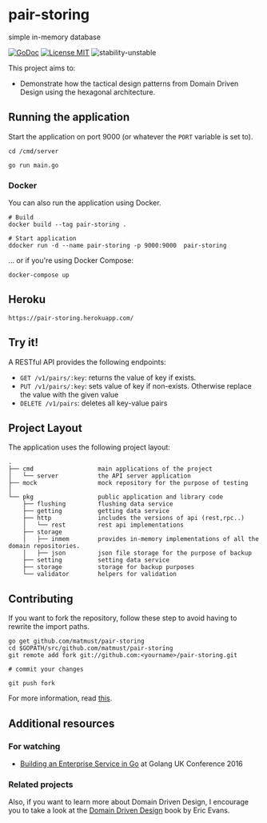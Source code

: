 # pair-storing
simple in-memory database

[![GoDoc](https://img.shields.io/badge/godoc-reference-blue.svg?style=flat)](https://godoc.org/github.com/matmust/pair-storing)
[![License MIT](https://img.shields.io/badge/license-MIT-lightgrey.svg?style=flat)](LICENSE)
![stability-unstable](https://img.shields.io/badge/stability-unstable-yellow.svg)

This project aims to:

- Demonstrate how the tactical design patterns from Domain Driven Design using the hexagonal architecture. 

## Running the application

Start the application on port 9000 (or whatever the `PORT` variable is set to).


```
cd /cmd/server

go run main.go
```

### Docker

You can also run the application using Docker.

```
# Build
docker build --tag pair-storing .

# Start application
ddocker run -d --name pair-storing -p 9000:9000  pair-storing
```

... or if you're using Docker Compose:

```
docker-compose up
```

## Heroku

```
https://pair-storing.herokuapp.com/
```

## Try it!

A RESTful API provides the following endpoints:

* `GET /v1/pairs/:key`: returns the value of key if exists.
* `PUT /v1/pairs/:key`: sets value of key if non-exists. Otherwise replace the value with the given value
* `DELETE /v1/pairs`: deletes all key-value pairs

## Project Layout

The application uses the following project layout:
 
```
.
├── cmd                  main applications of the project
│   └── server           the API server application
├── mock                 mock repository for the purpose of testing
│
└── pkg                  public application and library code
    ├── flushing         flushing data service
    ├── getting          getting data service
    ├── http             includes the versions of api (rest,rpc..)
    │   └── rest         rest api implementations
    ├── storage          
    │   ├── inmem        provides in-memory implementations of all the domain repositories.
    │   ├── json         json file storage for the purpose of backup  
    ├── setting          setting data service
    ├── storage          storage for backup purposes
    └── validator        helpers for validation
```


## Contributing

If you want to fork the repository, follow these step to avoid having to rewrite the import paths.

```shell
go get github.com/matmust/pair-storing
cd $GOPATH/src/github.com/matmust/pair-storing
git remote add fork git://github.com:<yourname>/pair-storing.git

# commit your changes

git push fork
```

For more information, read [this](http://blog.campoy.cat/2014/03/github-and-go-forking-pull-requests-and.html).

## Additional resources

### For watching

- [Building an Enterprise Service in Go](https://www.youtube.com/watch?v=twcDf_Y2gXY) at Golang UK Conference 2016

### Related projects

Also, if you want to learn more about Domain Driven Design, I encourage you to take a look at the [Domain Driven Design](http://www.amazon.com/Domain-Driven-Design-Tackling-Complexity-Software/dp/0321125215) book by Eric Evans.
